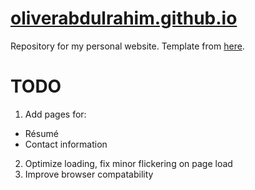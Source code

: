 # [oliverabdulrahim.github.io](http://oliverabdulrahim.github.io/)

Repository for my personal website. Template from [here](http://templated.co/).

# TODO
1. Add pages for:
  - Résumé
  - Contact information
2. Optimize loading, fix minor flickering on page load
3. Improve browser compatability
